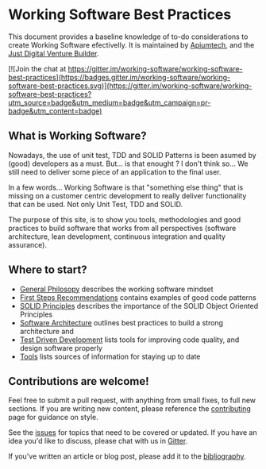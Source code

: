 # Working Software Best Practices

This document provides a baseline knowledge of to-do considerations to create Working Software efectivelly. It is maintained by [Apiumtech](http://apiumtech.com), and the [Just Digital Venture Builder](http://justdigital.agency).

[![Join the chat at https://gitter.im/working-software/working-software-best-practices](https://badges.gitter.im/working-software/working-software-best-practices.svg)](https://gitter.im/working-software/working-software-best-practices?utm_source=badge&utm_medium=badge&utm_campaign=pr-badge&utm_content=badge)

## What is Working Software?

Nowadays, the use of unit test, TDD and SOLID Patterns is been asumed by (good) developers as a must. But... is that enought ? I don't think so... We still need to deliver some piece of an application to the final user.

In a few words... Working Software is that "something else thing" that is missing on a customer centric development to really deliver functionality that can be used. Not only Unit Test, TDD and SOLID.

The purpose of this site, is to show you tools, methodologies and good practices to build software that works from all perspectives (software architecture, lean development, continuous integration and quality assurance).

## Where to start?

* [General Philosopy](./general_philosophy) describes the working software mindset
* [First Steps Recommendations](./recommendations) contains examples of good code patterns
* [SOLID Principles](./solid_principles) describes the importance of the SOLID Object Oriented Principles
* [Software Architecture](./software_architecture) outlines best practices to build a strong architecture and
* [Test Driven Development](./test_driven_development) lists tools for improving code quality, and design software properly
* [Tools](./working_software_tools) lists sources of information for staying up to date

## Contributions are welcome!

Feel free to submit a pull request, with anything from small fixes, to full new sections. If you are writing new content, please reference the [contributing](./about/contributing) page for guidance on style. 

See the [issues](https://github.com/working-software/working-software-best-practices/issues) for topics that need to be covered or updated. If you have an idea you'd like to discuss, please chat with us in [Gitter](https://gitter.im/working-software/working-software-best-practices).

If you've written an article or blog post, please add it to the [bibliography](./bibliography).  
